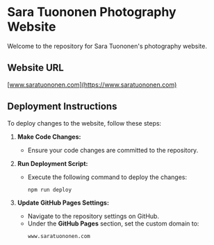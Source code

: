 # Sara Tuononen Photography Website

Welcome to the repository for Sara Tuononen's photography website.

## Website URL

[www.saratuononen.com](https://www.saratuononen.com)

## Deployment Instructions

To deploy changes to the website, follow these steps:

1. **Make Code Changes:**
   - Ensure your code changes are committed to the repository.

2. **Run Deployment Script:**
   - Execute the following command to deploy the changes:
     ```bash
     npm run deploy
     ```

3. **Update GitHub Pages Settings:**
   - Navigate to the repository settings on GitHub.
   - Under the **GitHub Pages** section, set the custom domain to:
     ```
     www.saratuononen.com
     ```

